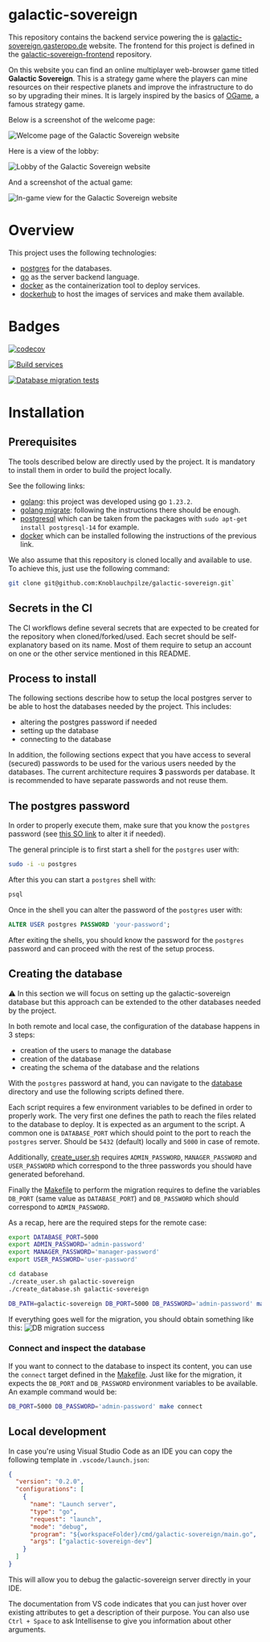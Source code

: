 # galactic-sovereign

This repository contains the backend service powering the is [galactic-sovereign.gasteropo.de](https://galactic-sovereign.gasteropo.de) website. The frontend for this project is defined in the [galactic-sovereign-frontend](https://github.com/Knoblauchpilze/galactic-sovereign-frontend) repository.

On this website you can find an online multiplayer web-browser game titled **Galactic Sovereign**. This is a strategy game where the players can mine resources on their respective planets and improve the infrastructure to do so by upgrading their mines. It is largely inspired by the basics of [OGame](https://en.wikipedia.org/wiki/OGame), a famous strategy game.

Below is a screenshot of the welcome page:

![Welcome page of the Galactic Sovereign website](resources/galactic-sovereign-welcome-page.png)

Here is a view of the lobby:

![Lobby of the Galactic Sovereign website](resources/galactic-sovereign-lobby.png)

And a screenshot of the actual game:

![In-game view for the Galactic Sovereign website](resources/galactic-sovereign-game-view.png)

# Overview

This project uses the following technologies:

- [postgres](https://www.postgresql.org/) for the databases.
- [go](https://go.dev/) as the server backend language.
- [docker](https://www.docker.com/) as the containerization tool to deploy services.
- [dockerhub](https://hub.docker.com/) to host the images of services and make them available.

# Badges

[![codecov](https://codecov.io/gh/Knoblauchpilze/galactic-sovereign/branch/master/badge.svg?token=WNLIZF0FBL)](https://codecov.io/gh/Knoblauchpilze/galactic-sovereign)

[![Build services](https://github.com/Knoblauchpilze/galactic-sovereign/actions/workflows/build-and-push.yml/badge.svg)](https://github.com/Knoblauchpilze/galactic-sovereign/actions/workflows/build-and-push.yml)

[![Database migration tests](https://github.com/Knoblauchpilze/galactic-sovereign/actions/workflows/database-migration-tests.yml/badge.svg)](https://github.com/Knoblauchpilze/galactic-sovereign/actions/workflows/database-migration-tests.yml)

# Installation

## Prerequisites

The tools described below are directly used by the project. It is mandatory to install them in order to build the project locally.

See the following links:

- [golang](https://go.dev/doc/install): this project was developed using go `1.23.2`.
- [golang migrate](https://github.com/golang-migrate/migrate/blob/master/cmd/migrate/README.md): following the instructions there should be enough.
- [postgresql](https://www.postgresql.org/) which can be taken from the packages with `sudo apt-get install postgresql-14` for example.
- [docker](https://docs.docker.com/engine/install/ubuntu/#install-using-the-repository) which can be installed following the instructions of the previous link.

We also assume that this repository is cloned locally and available to use. To achieve this, just use the following command:

```bash
git clone git@github.com:Knoblauchpilze/galactic-sovereign.git`
```

## Secrets in the CI

The CI workflows define several secrets that are expected to be created for the repository when cloned/forked/used. Each secret should be self-explanatory based on its name. Most of them require to setup an account on one or the other service mentioned in this README.

## Process to install

The following sections describe how to setup the local postgres server to be able to host the databases needed by the project. This includes:

- altering the postgres password if needed
- setting up the database
- connecting to the database

In addition, the following sections expect that you have access to several (secured) passwords to be used for the various users needed by the databases. The current architecture requires **3** passwords per database. It is recommended to have separate passwords and not reuse them.

## The postgres password

In order to properly execute them, make sure that you know the `postgres` password (see [this SO link](https://stackoverflow.com/questions/27107557/what-is-the-default-password-for-postgres) to alter it if needed).

The general principle is to first start a shell for the `postgres` user with:

```bash
sudo -i -u postgres
```

After this you can start a `postgres` shell with:

```bash
psql
```

Once in the shell you can alter the password of the `postgres` user with:

```sql
ALTER USER postgres PASSWORD 'your-password';
```

After exiting the shells, you should know the password for the `postgres` password and can proceed with the rest of the setup process.

## Creating the database

⚠️ In this section we will focus on setting up the galactic-sovereign database but this approach can be extended to the other databases needed by the project.

In both remote and local case, the configuration of the database happens in 3 steps:

- creation of the users to manage the database
- creation of the database
- creating the schema of the database and the relations

With the `postgres` password at hand, you can navigate to the [database](database) directory and use the following scripts defined there.

Each script requires a few environment variables to be defined in order to properly work. The very first one defines the path to reach the files related to the database to deploy. It is expected as an argument to the script. A common one is `DATABASE_PORT` which should point to the port to reach the `postgres` server. Should be `5432` (default) locally and `5000` in case of remote.

Additionally, [create_user.sh](database/create_user.sh) requires `ADMIN_PASSWORD`, `MANAGER_PASSWORD` and `USER_PASSWORD` which correspond to the three passwords you should have generated beforehand.

Finally the [Makefile](database/Makefile) to perform the migration requires to define the variables `DB_PORT` (same value as `DATABASE_PORT`) and `DB_PASSWORD` which should correspond to `ADMIN_PASSWORD`.

As a recap, here are the required steps for the remote case:

```bash
export DATABASE_PORT=5000
export ADMIN_PASSWORD='admin-password'
export MANAGER_PASSWORD='manager-password'
export USER_PASSWORD='user-password'

cd database
./create_user.sh galactic-sovereign
./create_database.sh galactic-sovereign

DB_PATH=galactic-sovereign DB_PORT=5000 DB_PASSWORD='admin-password' make migrate
```

If everything goes well for the migration, you should obtain something like this:
![DB migration success](resources/db-migration-success.png)

### Connect and inspect the database

If you want to connect to the database to inspect its content, you can use the `connect` target defined in the [Makefile](database/Makefile). Just like for the migration, it expects the `DB_PORT` and `DB_PASSWORD` environment variables to be available. An example command would be:

```bash
DB_PORT=5000 DB_PASSWORD='admin-password' make connect
```

## Local development

In case you're using Visual Studio Code as an IDE you can copy the following template in `.vscode/launch.json`:

```json
{
  "version": "0.2.0",
  "configurations": [
    {
      "name": "Launch server",
      "type": "go",
      "request": "launch",
      "mode": "debug",
      "program": "${workspaceFolder}/cmd/galactic-sovereign/main.go",
      "args": ["galactic-sovereign-dev"]
    }
  ]
}
```

This will allow you to debug the galactic-sovereign server directly in your IDE.

The documentation from VS code indicates that you can just hover over existing attributes to get a description of their purpose. You can also use `Ctrl + Space` to ask Intellisense to give you information about other arguments.
